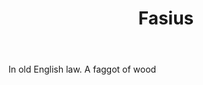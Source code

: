 ---
title: Fasius
letter: F
permalink: "/definitions/bld-fasius.html"
body: In old English law. A faggot of wood
published_at: '2018-07-07'
source: Black's Law Dictionary 2nd Ed (1910)
layout: post
---